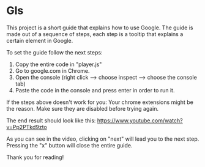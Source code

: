 # Gls
This project is a short guide that explains how to use Google.
The guide is made out of a sequence of steps, each step is a tooltip that explains a certain element in Google.


To set the guide follow the next steps:
1. Copy the entire code in "player.js"
2. Go to google.com in Chrome.
3. Open the console (right click --> choose inspect --> choose the console tab)
4. Paste the code in the console and press enter in order to run it.

If the steps above doesn't work for you:
Your chrome extensions might be the reason.
Make sure they are disabled before trying again.

The end result should look like this:
https://www.youtube.com/watch?v=Pp2PTkd9zto

As you can see in the video, clicking on "next" will lead you to the next step.
Pressing the "x" button will close the entire guide. 

Thank you for reading!
